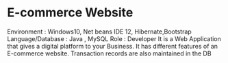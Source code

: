 # E-commerce Website
Environment : Windows10, Net beans IDE 12, Hibernate,Bootstrap
Language/Database : Java , MySQL
Role : Developer
It is a Web Application that gives a digital platform to your Business.
It has different features of an E-commerce website. Transaction records are also maintained in the DB

